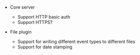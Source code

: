  - Core server
   - Support HTTP basic auth
   - Support HTTPS?

 - File plugin
   - Support for writing different event types to different files
   - Support for date stamping
